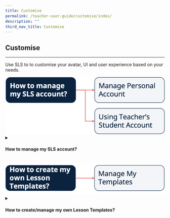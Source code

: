 ```yaml
---
title: Customise
permalink: /teacher-user-guide/customise/index/
description: ""
third_nav_title: Customise
---
```

<h2>Customise</h2>
<hr>
<p>Use SLS to to customise your avatar, UI and user experience based on your needs.</p>

<a target="_blank" href="/images/2Teacher/Flow-Customise.png">
  <img alt="Flow Customise" src="/images/2Teacher/Flow-Customise.png">
</a>


<details>
 <summary><h4>How to manage my SLS account?</h4></summary>

<ul>
	<p>Manage Personal Account</p>
  <li><a target="_blank" href="/teacher-user-guide/discover/about-resources/">Customise an Avatar</a></li>
  <li><a target="_blank" href="/teacher-user-guide/discover/communitygallery/">Change Display Name</a></li>
  <li><a target="_blank" href="/teacher-user-guide/discover/add-existing-activities-from-resources/">Set an Alternate Email Address</a></li>
  <li><a target="_blank" href="/teacher-user-guide/discover/add-existing-components-from-resources/">Set Email Notifications (New)</a></li>
  <li><a target="_blank" href="/teacher-user-guide/discover/search-for-resources/">Manage Linked Account</a></li>
  <li><a target="_blank" href="/teacher-user-guide/discover/view-lesson-details/">Change SLS Password</a></li>
	<p>Using Teacher's Student Account</p>
  <li><a target="_blank" href="/teacher-user-guide/discover/about-resources/">Switch to Student Account</a></li>
</ul>
</details>
<br>
<a target="_blank" href="/images/2Teacher/Flow-Customise1.png">
  <img alt="Flow Customise" src="/images/2Teacher/Flow-Customise1.png">
</a>

<details>
 <summary><h4>How to create/manage my own Lesson Templates?</h4></summary>

<ul>
  <li><a target="_blank" href="/teacher-user-guide/discover/about-resources/">Manage My Templates</a></li>
</ul>
</details>
